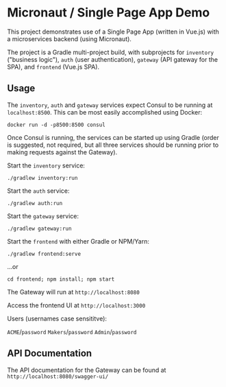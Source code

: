 # Micronaut / Single Page App Demo

This project demonstrates use of a Single Page App (written in Vue.js) with a microservices backend (using Micronaut).

The project is a Gradle multi-project build, with subprojects for `inventory` ("business logic"), `auth` (user authentication), `gateway` (API gateway for the SPA), and `frontend` (Vue.js SPA).

## Usage

The `inventory`, `auth` and `gateway` services expect Consul to be running at `localhost:8500`. This can be most easily accomplished using Docker:

```
docker run -d -p8500:8500 consul
```

Once Consul is running, the services can be started up using Gradle (order is suggested, not required, but all three services should be running prior to making requests against the Gateway).

Start the `inventory` service:

```
./gradlew inventory:run
```

Start the `auth` service:

```
./gradlew auth:run
```

Start the `gateway` service:

```
./gradlew gateway:run
```

Start the `frontend` with either Gradle or NPM/Yarn:

```
./gradlew frontend:serve
```
...or
```
cd frontend; npm install; npm start
```

The Gateway will run at `http://localhost:8080`

Access the frontend UI at `http://localhost:3000`

Users (usernames case sensititve):

`ACME`/`password`
`Makers`/`password`
`Admin`/`password`

## API Documentation

The API documentation for the Gateway can be found at `http://localhost:8080/swagger-ui/`
